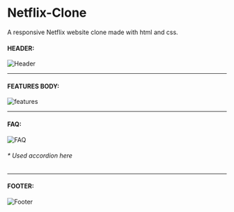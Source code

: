 # Netflix-Clone

A responsive Netflix website clone made with html and css.

#### HEADER:
![Header](https://user-images.githubusercontent.com/98287025/231308294-ce488dfb-6e4c-46e6-9c10-03395870d983.png)

-----------------------------------------------------------------------------------------------------------------------

#### FEATURES BODY:
![features](https://user-images.githubusercontent.com/98287025/231308319-c0a74391-5102-43db-8e56-e5b9efa1f643.png)

-----------------------------------------------------------------------------------------------------------------------

#### FAQ:
![FAQ](https://user-images.githubusercontent.com/98287025/231308334-e2a61225-6299-4134-b0a0-cad621b334ae.png)
###### * Used accordion here
-----------------------------------------------------------------------------------------------------------------------

#### FOOTER:
![Footer](https://user-images.githubusercontent.com/98287025/231308341-d22ecdcc-07bb-4ed2-b948-22b50ce071fc.png)
